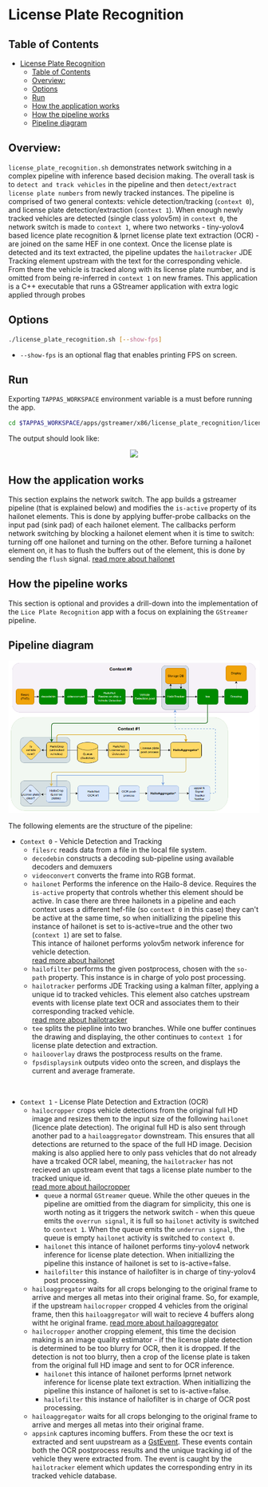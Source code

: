 # License Plate Recognition

## Table of Contents

- [License Plate Recognition](#license-plate-recognition)
  - [Table of Contents](#table-of-contents)
  - [Overview:](#overview)
  - [Options](#options)
  - [Run](#run)
  - [How the application works](#how-the-application-works)
  - [How the pipeline works](#how-the-pipeline-works)
  - [Pipeline diagram](#pipeline-diagram)

## Overview:
`license_plate_recognition.sh` demonstrates network switching in a complex pipeline with inference based decision making. The overall task is to `detect and track vehicles` in the pipeline and then `detect/extract license plate numbers` from newly tracked instances. The pipeline is comprised of two general contexts: vehicle detection/tracking (`context 0`), and license plate detection/extraction (`context 1`). When enough newly tracked vehicles are detected (single class yolov5m) in `context 0`, the network switch is made to `context 1`, where two networks - tiny-yolov4 based licence plate recognition & lprnet license plate text extraction (OCR) - are joined on the same HEF in one context. Once the license plate is detected and its text extracted, the pipeline updates the `hailotracker` JDE Tracking element upstream with the text for the corresponding vehicle. From there the vehicle is tracked along with its license plate number, and is omitted from being re-inferred in `context 1` on new frames.
This application is a C++ executable that runs a GStreamer application with extra logic applied through probes  

## Options
```sh
./license_plate_recognition.sh [--show-fps]
```
* `--show-fps`  is an optional flag that enables printing FPS on screen. 

## Run

Exporting `TAPPAS_WORKSPACE` environment variable is a must before running the app.

```sh
cd $TAPPAS_WORKSPACE/apps/gstreamer/x86/license_plate_recognition/license_plate_recognition.sh
```
The output should look like:
<div align="center">
    <img src="readme_resources/lpr_pipeline.gif"/> 
</div>

## How the application works
This section explains the network switch.
The app builds a gstreamer pipeline (that is explained below) and modifies the `is-active` property of its hailonet elements. This is done by applying buffer-probe callbacks on the input pad (sink pad) of each hailonet element. The callbacks perform network switching by blocking a hailonet element when it is time to switch: turning off one hailonet and turning on the other. Before turning a hailonet element on, it has to flush the buffers out of the element, this is done by sending the `flush` signal. [read more about hailonet](../../../../docs/elements/hailo_net.md)

## How the pipeline works
This section is optional and provides a drill-down into the implementation of the `Lice Plate Recognition` app with a focus on explaining the `GStreamer` pipeline.

## Pipeline diagram

<div align="center">
    <img src="readme_resources/lpr_pipeline.png"/> 
</div>

The following elements are the structure of the pipeline:

- `Context 0` - Vehicle Detection and Tracking
  - `filesrc` reads data from a file in the local file system.
  - `decodebin`  constructs a decoding sub-pipeline using available decoders and demuxers 
  - `videoconvert` converts the frame into RGB format.
  - `hailonet`  Performs the inference on the Hailo-8 device.
  Requires the `is-active` property that controls whether this element should be active. In case there are three hailonets in a pipeline and each context uses a different hef-file (so `context 0` in this case) they can't be active at the same time, so when initiallizing the pipeline this instance of hailonet is set to is-active=true and the other two (`context 1`) are set to false.  
  This intance of hailonet performs yolov5m network inference for vehicle detection.  
  [read more about hailonet](../../../../docs/elements/hailo_net.md) 
  - `hailofilter` performs the given postprocess, chosen with the `so-path` property. This instance is in charge of yolo post processing.
  - `hailotracker` performs JDE Tracking using a kalman filter, applying a unique id to tracked vehicles. This element also catches upstream events with license plate text OCR and associates them to their corresponding tracked vehicle.  
  [read more about hailotracker](../../../../docs/elements/hailo_tracker.md) 
  - `tee` splits the piepline into two branches. While one buffer continues the drawing and displaying, the other continues to `context 1` for license plate detection and extraction.
  - `hailooverlay` draws the postprocess results on the frame.
  - `fpsdisplaysink` outputs video onto the screen, and displays the current and average framerate.

<br/>

- `Context 1` - License Plate Detection and Extraction (OCR)
  - `hailocropper` crops vehicle detections from the original full HD image and resizes them to the input size of the following `hailonet` (licence plate detection). The original full HD is also sent through another pad to a `hailoaggregator` downstream. This ensures that all detections are returned to the space of the full HD image. Decision making is also applied here to only pass vehicles that do not already have a trcaked OCR label, meaning, the `hailotracker` has not recieved an upstream event that tags a license plate number to the tracked unique id.  
  [read more about hailocropper](../../../../docs/elements/hailo_cropper.md)
    - `queue` a normal `GStreamer` queue. While the other queues in the pipeline are omittied from the diagram for simplicity, this one is worth noting as it triggers the network switch - when this queue emits the `overrun signal`, it is full so `hailonet` activity is switched to `context 1`. When the queue emits the `underrun signal`, the queue is empty `hailonet` activity is switched to `context 0`.
    - `hailonet` this intance of hailonet performs tiny-yolov4 network inference for license plate detection. When initiallizing the pipeline this instance of hailonet is set to is-active=false.
    - `hailofilter` this instance of hailofilter is in charge of tiny-yolov4 post processing.
  - `hailoaggregator` waits for all crops belonging to the original frame to arrive and merges all metas into their original frame. So, for example, if the upstream `hailocropper` cropped 4 vehicles from the original frame, then this `hailoaggregator` will wait to recieve 4 buffers along witht he original frame.
  [read more about hailoaggregator](../../../../docs/elements/hailo_aggregator.md)
  - `hailocropper` another cropping element, this time the decision making is an image quality estimator - if the license plate detection is determined to be too blurry for OCR, then it is dropped. If the detection is not too blurry, then a crop of the license plate is taken from the original full HD image and sent to for OCR inference.
    - `hailonet` this intance of hailonet performs lprnet network inference for license plate text extraction. When initiallizing the pipeline this instance of hailonet is set to is-active=false.
    - `hailofilter` this instance of hailofilter is in charge of OCR post processing.
  - `hailoaggregator` waits for all crops belonging to the original frame to arrive and merges all metas into their original frame.
  - `appsink` captures incoming buffers. From these the ocr text is extracted and sent uupstream as a [GstEvent](https://gstreamer.freedesktop.org/documentation/gstreamer/gstevent.html). These events contain both the OCR postprocess results and the unique tracking id of the vehicle they were extracted from. The event is caught by the `hailotracker` element which updates the corresponding entry in its tracked vehicle database. 

